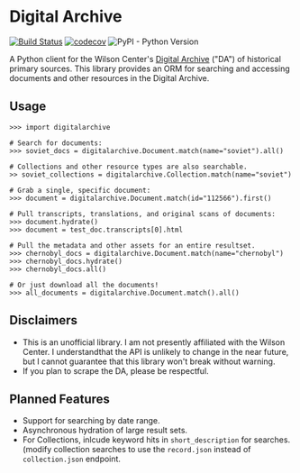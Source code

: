 Digital Archive
===============
[![Build Status](https://travis-ci.com/epikulski/digitalarchive.svg?token=DF1254Zmz3xWHziFRx2x&branch=master)](https://travis-ci.com/epikulski/digitalarchive)
[![codecov](https://codecov.io/gh/epikulski/digitalarchive/branch/master/graph/badge.svg?token=UOd5l8vX6b)](https://codecov.io/gh/epikulski/digitalarchive)
![PyPI - Python Version](https://img.shields.io/pypi/pyversions/digitalarchive)

A Python client for the Wilson Center's [Digital Archive](https://digitalarchive.wilsoncenter.org) ("DA") of historical primary sources. This library provides an ORM for searching and accessing documents and other resources in the Digital Archive. 

Usage
-----
```
>>> import digitalarchive

# Search for documents:
>>> soviet_docs = digitalarchive.Document.match(name="soviet").all()

# Collections and other resource types are also searchable.
>> soviet_collections = digitalarchive.Collection.match(name="soviet")

# Grab a single, specific document:
>>> document = digitalarchive.Document.match(id="112566").first()

# Pull transcripts, translations, and original scans of documents:
>>> document.hydrate()
>>> document = test_doc.transcripts[0].html

# Pull the metadata and other assets for an entire resultset.
>>> chernobyl_docs = digitalarchive.Document.match(name="chernobyl")
>>> chernobyl_docs.hydrate()
>>> chernobyl_docs.all()

# Or just download all the documents!
>>> all_documents = digitalarchive.Document.match().all()
```

Disclaimers
-----------
* This is an unofficial library. I am not presently affiliated with the Wilson Center. I understandthat the API is unlikely to change in the near future, but I cannot guarantee that this library won't break without warning. 
* If you plan to scrape the DA, please be respectful. 

Planned Features
----------------
* Support for searching by date range.
* Asynchronous hydration of large result sets.
* For Collections, inlcude keyword hits in `short_description` for searches. (modify collection searches to use the  `record.json` instead of `collection.json` endpoint.

